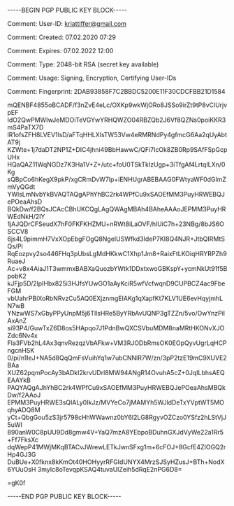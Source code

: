 -----BEGIN PGP PUBLIC KEY BLOCK-----

Comment: User-ID:	<kriattiffer@gmail.com>

Comment: Created:	07.02.2020 07:29

Comment: Expires:	07.02.2022 12:00

Comment: Type:	2048-bit RSA (secret key available)

Comment: Usage:	Signing, Encryption, Certifying User-IDs

Comment: Fingerprint:	2DAB93858F7C2BBDC5200E11F30CDCFBB21D1584


mQENBF4855oBCADF/f3nZvE4eLc/OXKp9wkWjORo8JSSo9irZt9tP8vClUrjvpEF
IdO2QwPMWIwJeMDOiTeVGYwYRHQWZO04RBZQb2J6Vf8QZNs0poiKKR3mS4PaTX7D
lR1ofsZFH8LVEV1lsD/aFTqHHLXlsTW53Vw4eRMRNdPy4gfmcG6Aa2qUyAbtAT9j
KZWte+1j7daDT2NP1Z+DIC4jhni49BbHawwC/QFi7IcOk8ZB0Rp9SAfFSpGcpUHx
HQaQAZ11WqNGDz7K3Ha1V+Z+/utc+foU0TSkTkIzUgp+3iTfgAf4LrtqILXn/0Kg
sQBpCo6hKegX9pkP/xgCRmDvW7lp+iENHUgrABEBAAG0FWtyaWF0dGlmZmVyQGdt
YWlsLmNvbYkBVAQTAQgAPhYhBC2rk4WPfCu9xSAOEfMM3PuyHRWEBQJePOeaAhsD
BQkDw/f2BQsJCAcCBhUKCQgLAgQWAgMBAh4BAheAAAoJEPMM3PuyHRWEdNkH/2IY
1jAJQDrCFSeudX7hF0FKFKHZMU+nRWt8iLaOVF/hlUiC7h+23NBg/8bJS6OSCCV8
6js4L9pimmH7VxXOpEbgFOgQ8NgeIUSWfkd3IdeP7KI8Q4NJR+JtbQIRMtSQs/Pi
RqEozpvy2so446FHq3pUbsLgMdHKkwC1Xhp1Jm8+RaixFtLKOiqHRYRPZh9RuaeJ
Ac+v8x4AiaJ1T3wmmxBABXaQuozbYWtk1DDxtxwoGBKspY+ycmNkUt91f5BpobK2
kJFjp5D/2lpIHbx825i3HJfsYUwGO1aAyKciR5wfVcfwqnD9CUPBCZ4ac9FbeFGM
vbUahrPBiXoRbNRvzCu5AQ0EXjznmgEIAKg1qXapfKt7KLV1UE6evHqyjmhLN7wB
YNzwWS7xGbyPPyUnpM5j6TllsHRe5ByYRbAvUQNP3gTZZn/5vo/OwYnzPilAxAnZ
si93P4/GuwTxZ6D8os5HApqo7J1PdnBwQXCSVbuMDM8naMRtHKONvXJOZdc6Nv4x
Fla3FVb2hL4Ax3qnvRezqzVbAFkw+VM3RJODbRmsOK0EOpQyvUgrLqHCPngcnHSK
0/pi/n1IeJ+NA5d8QqQmFsVuihYq1w7ubCNNlR7W/zn/3pP2tzE19mC9XUVE2BAa
XUZ62pqmPocAy3bADkI2krvUDrl8MW94ANgR14OvuhA5cZ+0JqILbhsAEQEAAYkB
PAQYAQgAJhYhBC2rk4WPfCu9xSAOEfMM3PuyHRWEBQJePOeaAhsMBQkDw/f2AAoJ
EPMM3PuyHRWE3sQIALy0IkJz/MVYeCo7jMAMYh5WJldDeTxYVptWT5MOqhyADQ8M
yCt+QbgGou5zS3jr5798cHhWWawnz0bY6I2LG8RgyvOZCzo0YSfz2hLStVjJ5uWI
890anW0C8pUU9Dd8gmw4V+YaQ7mzA8YEbpoBDuhnGXJdVyWe22a1Rr5+Ff7FksXc
dqWepP41MWjMKqBTACvJWrewLETkJwnSFxg1m+6cFOJ+8GcfE4ZIOGQ2rHp4GJ3G
DuBUe+X0fknx8kKmOt40HOHyyrRFGIdUNYX4MrzSJSyHZusJ+BTh+NodX6YUuOsH
3myIc8oTevqpKSAQ4tuvaUlZeih5dRqE2nPG6D8=

=gK0f

-----END PGP PUBLIC KEY BLOCK-----
